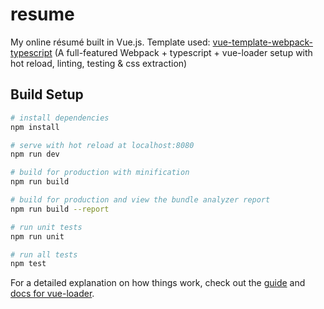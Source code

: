 # resume

My online résumé built in Vue.js. Template used: [vue-template-webpack-typescript](https://github.com/ryutamaki/vue-template-webpack-typescript) (A full-featured Webpack + typescript + vue-loader setup with hot reload, linting, testing & css extraction)

## Build Setup

```bash
# install dependencies
npm install

# serve with hot reload at localhost:8080
npm run dev

# build for production with minification
npm run build

# build for production and view the bundle analyzer report
npm run build --report

# run unit tests
npm run unit

# run all tests
npm test
```

For a detailed explanation on how things work, check out the [guide](http://vuejs-templates.github.io/webpack/) and [docs for vue-loader](http://vuejs.github.io/vue-loader).
